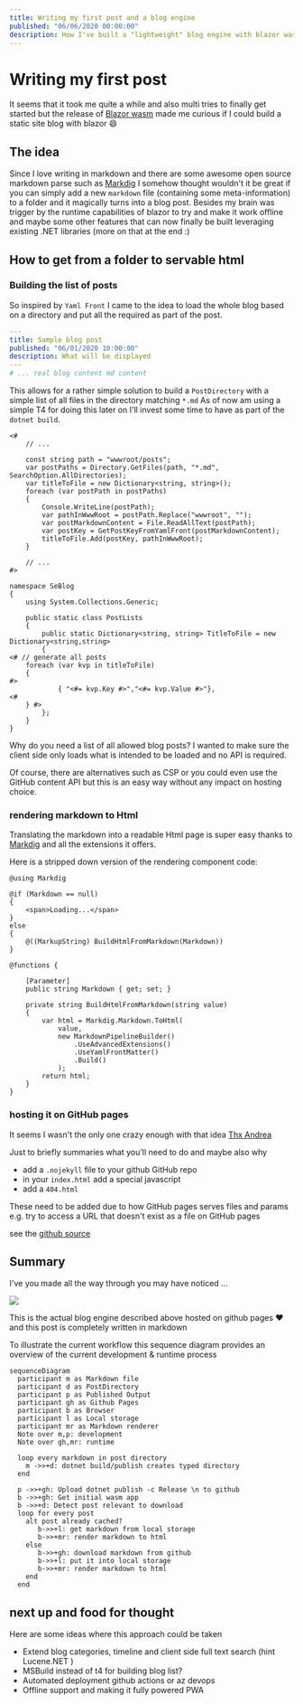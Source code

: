 ```yaml
---
title: Writing my first post and a blog engine
published: "06/06/2020 00:00:00"
description: How I've built a "lightweight" blog engine with blazor wasm and how to host it on github pages. In oder words a minimalistic approach to host a blog.
---
```


# Writing my first post

It seems that it took me quite a while and also multi tries to finally get started but the release of [Blazor wasm](https://devblogs.microsoft.com/aspnet/blazor-webassembly-3-2-0-now-available/) made me curious if I could build a static site blog with blazor :smile:

## The idea

Since I love writing in markdown and there are some awesome open source markdown parse such as [Markdig](https://github.com/lunet-io/markdig) I somehow thought wouldn't it be great if you can simply add a new `markdown` file (containing some meta-information) to a folder and it magically turns into a blog post. 
Besides my brain was trigger by the runtime capabilities of blazor to try and make it work offline and maybe some other features that can now finally be built leveraging existing .NET libraries (more on that at the end :) 


## How to get from a folder to servable html

### Building the list of posts
So inspired by `Yaml Front` I came to the idea to load the whole blog based on a directory and put all the required as part of the post.

``` yaml
---
title: Sample blog post
published: "06/01/2020 10:00:00"
description: What will be displayed 
---
# ... real blog content md content

```

This allows for a rather simple solution to build a `PostDirectory` with a simple list of all files in the directory matching `*.md`
As of now am using a simple T4 for doing this later on I'll invest some time to have as part of the `dotnet build`.

``` t4
<#
    // ...

    const string path = "wwwroot/posts";
    var postPaths = Directory.GetFiles(path, "*.md", SearchOption.AllDirectories);
    var titleToFile = new Dictionary<string, string>();
    foreach (var postPath in postPaths)
    {
        Console.WriteLine(postPath);
        var pathInWwwRoot = postPath.Replace("wwwroot", "");
        var postMarkdownContent = File.ReadAllText(postPath);
        var postKey = GetPostKeyFromYamlFront(postMarkdownContent);
        titleToFile.Add(postKey, pathInWwwRoot);
    }

    // ... 
#>

namespace SeBlog
{
    using System.Collections.Generic;

    public static class PostLists
    {
        public static Dictionary<string, string> TitleToFile = new Dictionary<string,string>
        {
<# // generate all posts
    foreach (var kvp in titleToFile)
    {
#>
            { "<#= kvp.Key #>","<#= kvp.Value #>"},
<#
    } #>
        };
    }
}
```
 Why do you need a list of all allowed blog posts? 
 I wanted to make sure the client side only loads what is intended to be loaded and no API is required.
 
 
 Of course, there are alternatives such as CSP or you could even use the GitHub content API but this is an easy way without any impact on hosting choice.

### rendering markdown to Html

Translating the markdown into a readable Html page is super easy thanks to [Markdig](https://github.com/lunet-io/markdig) and all the extensions it offers.

Here is a stripped down version of the rendering component code:

```razor
@using Markdig

@if (Markdown == null)
{
    <span>Loading...</span>
}
else
{
    @((MarkupString) BuildHtmlFromMarkdown(Markdown))
}

@functions {

    [Parameter]
    public string Markdown { get; set; }

    private string BuildHtmlFromMarkdown(string value)
    {
        var html = Markdig.Markdown.ToHtml(
            value,
            new MarkdownPipelineBuilder()
                .UseAdvancedExtensions()
                .UseYamlFrontMatter()
                .Build()
            );
        return html;
    }
}
```

### hosting it on GitHub pages

It seems I wasn't the only one crazy enough with that idea [Thx Andrea](https://dev.to/cirio/hosting-blazor-webassembly-app-on-github-pages-137k)

Just to briefly summaries what you'll need to do and maybe also why
- add a `.nojekyll` file  to your github GitHub repo
- in your `index.html` add a special javascript 
- add a `404.html`

These need to be added due to how GitHub pages serves files and params e.g. try to access a URL that doesn't exist as a file on GitHub pages

see the [github source](https://github.com/SbiCA/SeBlog)

## Summary

I've you made all the way through you may have noticed ... 

![](https://media.giphy.com/media/d3Kq5w84bzlBLVDO/source.gif)

This is the actual blog engine described above hosted on github pages :heart: and this post is completely written in markdown 

To illustrate the current workflow this sequence diagram provides an overview of the current development & runtime process

```mermaid
sequenceDiagram
  participant m as Markdown file 
  participant d as PostDirectory 
  participant p as Published Output
  participant gh as Github Pages 
  participant b as Browser
  participant l as Local storage
  participant mr as Markdown renderer
  Note over m,p: development 
  Note over gh,mr: runtime

  loop every markdown in post directory
    m ->>+d: dotnet build/publish creates typed directory
  end

  p ->>+gh: Upload dotnet publish -c Release \n to github
  b ->>+gh: Get initial wasm app
  b ->>+d: Detect post relevant to download
  loop for every post
    alt post already cached?
       b->>+l: get markdown from local storage
       b->>+mr: render markdown to html
    else
       b->>+gh: download markdown from github
       b->>+l: put it into local storage
       b->>+mr: render markdown to html
    end
  end

```

## next up and food for thought

Here are some ideas where this approach could be taken
- Extend blog categories, timeline and client side full text search (hint Lucene.NET )
- MSBuild instead of t4 for building blog list?
- Automated deployment github actions or az devops
- Offline support and making it fully powered PWA
